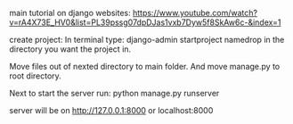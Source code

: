 main tutorial on django websites: https://www.youtube.com/watch?v=rA4X73E_HV0&list=PL39pssg07dpDJas1vxb7Dyw5f8SkAw6c-&index=1

create project: 
In terminal type:
django-admin startproject namedrop
in the directory you want the project in.

Move files out of nexted directory to main folder. And move manage.py to root directory.

Next to start the server run:
python manage.py runserver

server will be on http://127.0.0.1:8000 or localhost:8000

